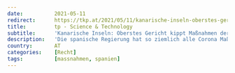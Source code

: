 ```yaml
---
date:          2021-05-11
redirect:      https://tkp.at/2021/05/11/kanarische-inseln-oberstes-gericht-kippt-massnahmen-der-inselregierung/
title:         tp - Science & Technology
subtitle:      'Kanarische Inseln: Oberstes Gericht kippt Maßnahmen der Inselregierung'
description:   'Die spanische Regierung hat so ziemlich alle Corona Maßnahmen aufgehoben oder zumindest stark gelockert. Beobachter vermuten, dass der fulminante Wahlsieg der Lockdown- und Maßnahmen-Kritiker bei den Wahlen in Madrid eine Änderung der bisherigen strikten Politik verursacht hat. Den Erfolg hatte die Präsidentin der Regionalversammlung, Isabel Díaz Ayuso, die unter dem Banner „Freiheit“ Wahlkampf führte und …'
country:       AT
categories:    [Recht]
tags:          [massnahmen, spanien]
---
```

